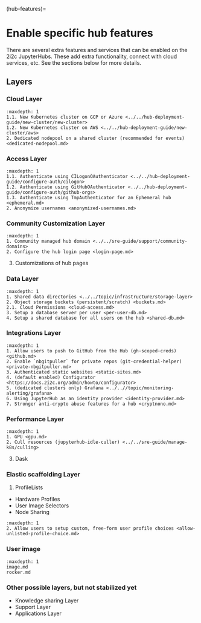 (hub-features)=
# Enable specific hub features

There are several extra features and services that can be enabled on the 2i2c JupyterHubs.
These add extra functionality, connect with cloud services, etc.
See the sections below for more details.

## Layers

### Cloud Layer
```{toctree}
:maxdepth: 1
1.1. New Kubernetes cluster on GCP or Azure <../../hub-deployment-guide/new-cluster/new-cluster>
1.2. New Kubernetes cluster on AWS <../../hub-deployment-guide/new-cluster/aws>
2. Dedicated nodepool on a shared cluster (recommended for events) <dedicated-nodepool.md>
```

### Access Layer
```{toctree}
:maxdepth: 1
1.1. Authenticate using CILogonOAuthenticator <../../hub-deployment-guide/configure-auth/cilogon>
1.2. Authenticate using GitHubOAuthenticator <../../hub-deployment-guide/configure-auth/github-orgs>
1.3. Authenticate using TmpAuthenticator for an Ephemeral hub <ephemeral.md>
2. Anonymize usernames <anonymized-usernames.md>
```

### Community Customization Layer
```{toctree}
:maxdepth: 1
1. Community managed hub domain <../../sre-guide/support/community-domains>
2. Configure the hub login page <login-page.md>
```
3. Customizations of hub pages

### Data Layer

```{toctree}
:maxdepth: 1
1. Shared data directories <../../topic/infrastructure/storage-layer>
2. Object storage buckets (persistent/scratch) <buckets.md>
2.1. Cloud Permissions <cloud-access.md>
3. Setup a database server per user <per-user-db.md>
4. Setup a shared database for all users on the hub <shared-db.md>
```

### Integrations Layer

```{toctree}
:maxdepth: 1
1. Allow users to push to GitHub from the Hub (gh-scoped-creds) <github.md>
2. Enable `nbgitpuller` for private repos (git-credential-helper) <private-nbgitpuller.md>
3. Authenticated static websites <static-sites.md>
4. (default enabled) Configurator <https://docs.2i2c.org/admin/howto/configurator>
5. (dedicated clusters only) Grafana <../..//topic/monitoring-alerting/grafana>
6. Using JupyterHub as an identity provider <identity-provider.md>
7. Stronger anti-crypto abuse features for a hub <cryptnono.md>
```

### Performance Layer
```{toctree}
:maxdepth: 1
1. GPU <gpu.md>
2. Cull resources (jupyterhub-idle-culler) <../../sre-guide/manage-k8s/culling>
```
3. Dask

### Elastic scaffolding Layer
1. ProfileLists
  - Hardware Profiles
  - User Image Selectors
  - Node Sharing

```{toctree}
:maxdepth: 1
2. Allow users to setup custom, free-form user profile choices <allow-unlisted-profile-choice.md>
```

### User image

```{toctree}
:maxdepth: 1
image.md
rocker.md
```

### Other possible layers, but not stabilized yet
  - Knowledge sharing Layer
  - Support Layer
  - Applications Layer
